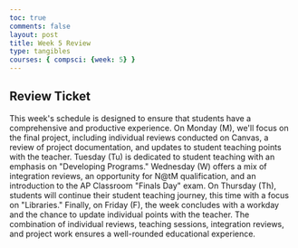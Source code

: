 ```yaml
---
toc: true
comments: false
layout: post
title: Week 5 Review
type: tangibles
courses: { compsci: {week: 5} }
---
```


## Review Ticket

This week's schedule is designed to ensure that students have a comprehensive and productive experience. On Monday (M), we'll focus on the final project, including individual reviews conducted on Canvas, a review of project documentation, and updates to student teaching points with the teacher. Tuesday (Tu) is dedicated to student teaching with an emphasis on "Developing Programs." Wednesday (W) offers a mix of integration reviews, an opportunity for N@tM qualification, and an introduction to the AP Classroom "Finals Day" exam. On Thursday (Th), students will continue their student teaching journey, this time with a focus on "Libraries." Finally, on Friday (F), the week concludes with a workday and the chance to update individual points with the teacher. The combination of individual reviews, teaching sessions, integration reviews, and project work ensures a well-rounded educational experience.

